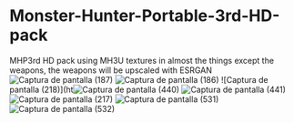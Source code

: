 # Monster-Hunter-Portable-3rd-HD-pack
MHP3rd HD pack using MH3U textures in almost the things except the weapons, the weapons will be upscaled with ESRGAN
![Captura de pantalla (187)](https://user-images.githubusercontent.com/71895210/145267711-f88d24e8-3bea-4806-b02b-e8f6fc8c5ca7.png)
![Captura de pantalla (186)](https://user-images.githubusercontent.com/71895210/145267717-0d40dd33-b674-4fe9-b610-c9efc152a835.png)
![Captura de pantalla (218)](ht![Captura de pantalla (440)](https://user-images.githubusercontent.com/71895210/145267862-1187a917-0360-4836-bb24-1aea3ee9d542.png)
![Captura de pantalla (441)](https://user-images.githubusercontent.com/71895210/145268118-efcbf210-223d-43a0-91f1-5ae3a4b289e7.png)
![Captura de pantalla (217)](https://user-images.githubusercontent.com/71895210/145267760-5502db50-744e-46c6-8f6f-72407664a199.png)
![Captura de pantalla (531)](https://user-images.githubusercontent.com/71895210/145267888-321a139f-cd2d-44fd-a07c-302d64298dc4.png)
![Captura de pantalla (532)](https://user-images.githubusercontent.com/71895210/145268035-54fb8f15-5c62-46e6-b58f-9d4090433364.png)
